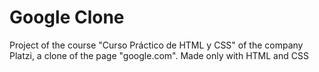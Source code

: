 # Google Clone
Project of the course "Curso Práctico de HTML y CSS" of the company Platzi, a clone of the page "google.com". Made only with HTML and CSS
